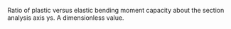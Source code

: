 ﻿Ratio of plastic versus elastic bending moment capacity about the section analysis axis ys. A dimensionless value.
